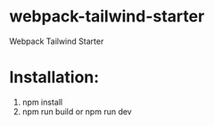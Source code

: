 # webpack-tailwind-starter
Webpack Tailwind Starter

# Installation:
1. npm install </br>
2. npm run build or npm run dev
